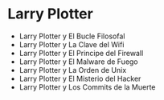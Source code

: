 # Larry Plotter

* Larry Plotter y El Bucle Filosofal
* Larry Plotter y La Clave del Wifi
* Larry Plotter y El Principe del Firewall
* Larry Plotter y El Malware de Fuego
* Larry Plotter y La Orden de Unix
* Larry Plotter y El Misterio del Hacker
* Larry Plotter y Los Commits de la Muerte
